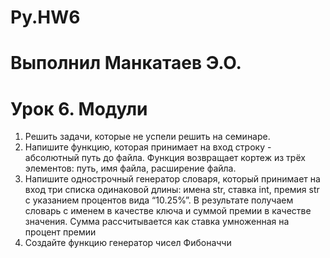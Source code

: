 # Py.HW6
# Выполнил Манкатаев Э.О.
# Урок 6. Модули
1) Решить задачи, которые не успели решить на семинаре.
2) Напишите функцию, которая принимает на вход строку - абсолютный путь до файла. Функция возвращает кортеж из трёх элементов: путь, имя файла, расширение файла.
3) Напишите однострочный генератор словаря, который принимает на вход три списка одинаковой длины: имена str, ставка int, премия str с указанием процентов вида “10.25%”. В результате получаем словарь с именем в качестве ключа и суммой премии в качестве значения. Сумма рассчитывается как ставка умноженная на процент премии
4) Создайте функцию генератор чисел Фибоначчи
